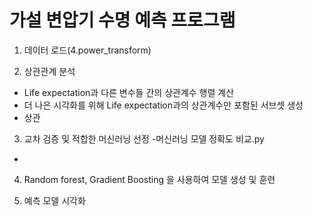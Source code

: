 # 가설 변압기 수명 예측 프로그램

1. 데이터 로드(4.power_transform)

2. 상관관계 분석
- Life expectation과 다른 변수들 간의 상관계수 행렬 계산
- 더 나은 시각화를 위해 Life expectation과의 상관계수만 포함된 서브셋 생성
- 상관
3. 교차 검증 및 적합한 머신러닝 선정
-머신러닝 모델 정확도 비교.py
-
4. Random forest, Gradient Boosting 을 사용하여 모델 생성 및 훈련

5. 예측 모델 시각화